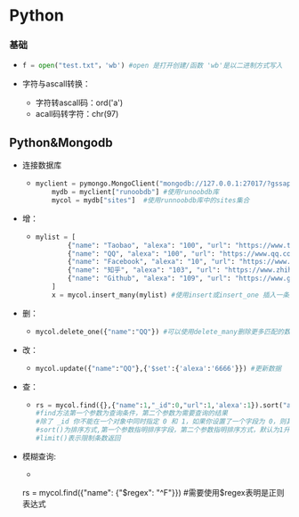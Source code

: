 # Python



### 基础

+ ```python
  f = open("test.txt"，'wb') #open 是打开创建/函数 'wb'是以二进制方式写入
  ```

+ 字符与ascall转换：
  + 字符转ascall码：ord('a')
  + acall码转字符：chr(97)



## Python&Mongodb

+ 连接数据库

  + ```python
    myclient = pymongo.MongoClient("mongodb://127.0.0.1:27017/?gssapiServiceName=mongodb")
        mydb = myclient["runoobdb"] #使用runoobdb库
        mycol = mydb["sites"]  #使用runnoobdb库中的sites集合
    ```

+ 增：

  + ```python
    mylist = [
            {"name": "Taobao", "alexa": "100", "url": "https://www.taobao.com"},
            {"name": "QQ", "alexa": "100", "url": "https://www.qq.com"},
            {"name": "Facebook", "alexa": "10", "url": "https://www.facebook.com"},
            {"name": "知乎", "alexa": "103", "url": "https://www.zhihu.com"},
            {"name": "Github", "alexa": "109", "url": "https://www.github.com"}
        ]
        x = mycol.insert_many(mylist) #使用insert或insert_one 插入一条数据
    ```

+ 删：

  + ```python
    mycol.delete_one({"name":"QQ"}) #可以使用delete_many删除更多匹配的数据
    ```

+ 改：

  + ```python
    mycol.update({"name":"QQ"},{'$set':{'alexa':'6666'}}) #更新数据
    ```

+ 查：

  + ```python
    rs = mycol.find({},{"name":1,"_id":0,"url":1,'alexa':1}).sort("alexa",-1).limit(3)
    #find方法第一个参数为查询条件，第二个参数为需要查询的结果
    #除了 _id 你不能在一个对象中同时指定 0 和 1，如果你设置了一个字段为 0，则其他都为 1，反之亦然。
    #sort()为排序方式,第一个参数指明排序字段，第二个参数指明排序方式，默认为1升序，-1降序
    #limit()表示限制条数返回
    ```

+ 模糊查询:

  +  ```python
    rs = mycol.find({"name": {"$regex": "^F"}}) #需要使用$regex表明是正则表达式
    ```

    
    

